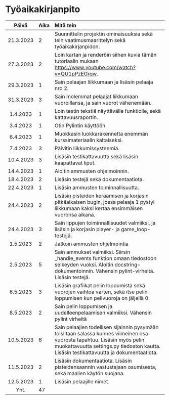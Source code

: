 # Työaikakirjanpito

| Päivä | Aika | Mitä tein |
| :----:|:-----| :-----|
| 21.3.2023 | 2 | Suunnittelin projektin ominaisuuksia sekä tein vaatimusmaarittelyn sekä työaikakirjanpidon. |
| 27.3.2023 | 2 | Loin kartan ja renderöin siihen kuvia tämän tutoriaalin mukaan https://www.youtube.com/watch?v=QU1pPzEGrqw. |
| 29.3.2023 | 1 | Sain pelaajan liikkumaan ja lisäsin pelaaja nro 2. |
| 31.3.2023 | 3 | Sain molemmat pelaajat liikkumaan vuoroillansa, ja sain vuorot vähenemään. |
| 1.4.2023 | 1 | Loin testin tekstiä näyttävälle funktiolle, sekä kattavuusraportin. |
| 3.4.2023 | 1 | Otin Pylintin käyttöön. |
| 6.4.2023 | 1 | Muokkasin luokkarakennetta enemmän kurssimateriaalin kaltaiseksi. |
| 7.4.2023 | 3 | Päivitin liikkumissysteemiä. |
| 10.4.2023 | 3 | Lisäsin testikattavuutta sekä lisäsin kaapattavat liput. |
| 14.4.2023 | 1 | Aloitin ammusten ohjelmoinnin. |
| 18.4.2023 | 2 | Lisäsin testejä sekä dokumentaatiota. |
| 22.4.2023 | 1 | Lisäsin ammusten toiminnallisuutta. |
| 24.4.2023 | 2 | Lisäsin pisteiden keräämisen ja korjasin pitkäaikaisen bugin, jossa pelaaja 1 pystyi liikkumaan kaksi kertaa ensimmäisen vuoronsa aikana. |
| 24.4.2023 | 3 | Sain lippujen toiminnallisuudet valmiiksi, ja lisäsin ja korjasin player- ja game_loop- testejä. |
| 1.5.2023 | 2 | Jatkoin ammusten ohjelmointia |
| 2.5.2023 | 5 | Sain ammukset valmiiksi. Siirsin _handle_events funktion omaan tiedostoon selkeyden vuoksi. Aloitin docstring-dokumentoinnin. Vähensin pylint-virheitä. Lisäsin testejä. |
| 6.5.2023 | 3 | Lisäsin grafiikat pelin loppumista sekä vuorojen vaihtoa varten, sekä itse pelin loppumisen kun pelivuoroja on jäljellä 0. |
| 8.5.2023 | 2 | Sain pelin loppumisen ja uudelleenpelaamisen valmiiksi. Vähensin pylint virheitä |
| 10.5.2023 | 6 | Sain pelaajien todellisen sijainnin pysymään toisiltaan salassa kunnes viimeinen osa vuorosta tapahtuu. Lisäsin myös pelin muokattavuutta settings.py tiedoston kautta. Lisäsin testikattavuutta ja dokumentaatiota. |
| 11.5.2023 | 2 | Lisäsin dokumentaatiota. Lisäsin pisteidensaannin vastustajaan osumisesta, sekä maalien käytön suojana. |
| 12.5.2023 | 1 | Lisäsin pelaajille nimet. |
| Yht. | 47 | |